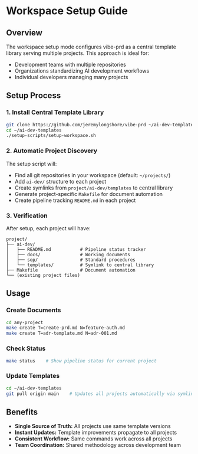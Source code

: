 # Workspace Setup Guide

## Overview

The workspace setup mode configures vibe-prd as a central template library serving multiple projects. This approach is ideal for:

- Development teams with multiple repositories
- Organizations standardizing AI development workflows
- Individual developers managing many projects

## Setup Process

### 1. Install Central Template Library

```bash
git clone https://github.com/jeremylongshore/vibe-prd ~/ai-dev-templates
cd ~/ai-dev-templates
./setup-scripts/setup-workspace.sh
```

### 2. Automatic Project Discovery

The setup script will:
- Find all git repositories in your workspace (default: `~/projects/`)
- Add `ai-dev/` structure to each project
- Create symlinks from `project/ai-dev/templates` to central library
- Generate project-specific `Makefile` for document automation
- Create pipeline tracking `README.md` in each project

### 3. Verification

After setup, each project will have:
```
project/
├── ai-dev/
│   ├── README.md           # Pipeline status tracker
│   ├── docs/               # Working documents
│   ├── sop/                # Standard procedures
│   └── templates/          # Symlink to central library
├── Makefile                # Document automation
└── (existing project files)
```

## Usage

### Create Documents
```bash
cd any-project
make create T=create-prd.md N=feature-auth.md
make create T=adr-template.md N=adr-001.md
```

### Check Status
```bash
make status    # Show pipeline status for current project
```

### Update Templates
```bash
cd ~/ai-dev-templates
git pull origin main    # Updates all projects automatically via symlinks
```

## Benefits

- **Single Source of Truth:** All projects use same template versions
- **Instant Updates:** Template improvements propagate to all projects
- **Consistent Workflow:** Same commands work across all projects
- **Team Coordination:** Shared methodology across development team